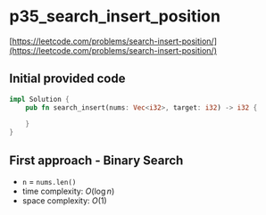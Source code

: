 # p35_search_insert_position
[https://leetcode.com/problems/search-insert-position/](https://leetcode.com/problems/search-insert-position/)

## Initial provided code
```Rust
impl Solution {
    pub fn search_insert(nums: Vec<i32>, target: i32) -> i32 {
        
    }
}
```
## First approach - Binary Search

- `n` = `nums.len()`
- time complexity: $O(\log n)$
- space complexity: $O(1)$

